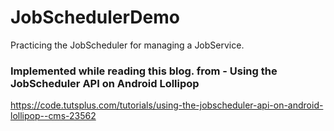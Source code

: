 # JobSchedulerDemo
Practicing the JobScheduler for managing a JobService.

### Implemented while reading this blog. from - Using the JobScheduler API on Android Lollipop
https://code.tutsplus.com/tutorials/using-the-jobscheduler-api-on-android-lollipop--cms-23562
